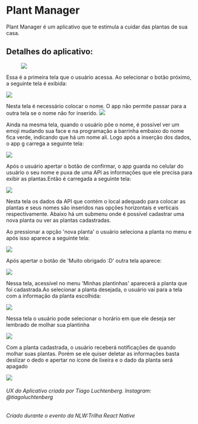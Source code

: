 <h1> Plant Manager</h1>
<p> Plant Manager é um aplicativo que te estimula a cuidar das plantas de sua casa.</p>
<h2>Detalhes do aplicativo:</h2>
<figure>
<img src = "./assets/projectImage/1screen.PNG"/>


</figure>



<p> Essa é a primeira tela que o usuário acessa. Ao selecionar o botão próximo, a seguinte tela é exibida:</p>
<img src = "./assets/projectImage/2s.PNG"/>
<p> Nesta tela é necessário colocar o nome. O app não permite passar para a outra tela se o nome não for inserido.
<img src = "./assets/projectImage/3s.PNG"/>
<p>Ainda na mesma tela, quando o usuário põe o nome, é possível ver um emoji mudando sua face e na programação a barrinha embaixo do nome fica verde, indicando que
há um nome ali. Logo após a inserção dos dados, o app g carrega a seguinte tela:</p>
<img src = "./assets/projectImage/4s.PNG"/>
<p>Após o usuário apertar o botão de confirmar, o app guarda no celular do usuário o seu nome e puxa de uma API as informações que ele precisa
para exibir as plantas.Então é carregada a seguinte tela:</p>
<img src = "./assets/projectImage/5s.PNG"/>
<p> Nesta tela os dados da API que contém o local adequado para colocar as plantas e seus nomes são inseridos nas opções horizontais e verticais respectivamente.
 Abaixo há um submenu onde é possível cadastrar uma nova planta ou ver as plantas cadastradas.</p>
 <p>Ao pressionar a opção 'nova planta' o usuário  seleciona a planta no menu e após isso aparece a seguinte tela: </p>
 <img src = "./assets/projectImage/6s.PNG"/>
  <p>Após apertar o botão de 'Muito obrigado :D' outra tela aparece: </p>
   <img src = "./assets/projectImage/7s.PNG"/>
<p> Nessa tela, acessível no menu 'Minhas plantinhas' aparecerá a planta que foi cadastrada.Ao selecionar a planta desejada, o usuário vai para a tela 
com a informação da planta escolhida:</p>
  <img src = "./assets/projectImage/8s.PNG"/>
  <p> Nessa tela o usuário pode selecionar o horário em que ele deseja ser lembrado de molhar sua plantinha</p>
    <img src = "./assets/projectImage/9s.PNG"/>
    <p>Com  a planta cadastrada, o usuário receberá notificações de quando molhar suas plantas. Porém se ele quiser deletar as informações basta
  deslizar o dedo e apertar no ícone de lixeira e o dado da planta será apagado</p>
    <img src = "./assets/projectImage/10s.PNG"/>
  
<h6>UX do Aplicativo criada por Tiago Luchtenberg. Instagram: @tiagoluchtenberg</h6>
<h6>Criado durante o evento da NLW:Trilha React Native</h6>
